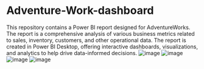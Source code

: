 # Adventure-Work-dashboard
This repository contains a Power BI report designed for AdventureWorks. The report is a comprehensive analysis of various business metrics related to sales, inventory, customers, and other operational data. The report is created in Power BI Desktop, offering interactive dashboards, visualizations, and analytics to help drive data-informed decisions.
![image](https://github.com/user-attachments/assets/96442190-4d5d-48b1-8372-f0830a7475c6)
![image](https://github.com/user-attachments/assets/1f7e0d4c-5640-4eac-84e5-681a3f417362)
![image](https://github.com/user-attachments/assets/6613dcca-1304-419a-a7a5-b4406f51869e)
![image](https://github.com/user-attachments/assets/ff13f54d-52e6-441f-a015-395690335d46)

